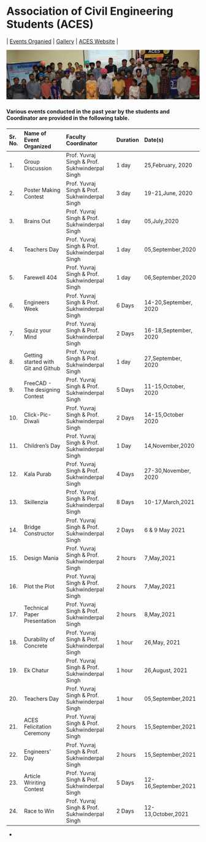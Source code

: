 # Association of Civil Engineering Students (ACES)

| [Events Organied](ACES.md) | [Gallery](gallery.md) | [ACES Website](https://gndecaces.wordpress.com/) |


![aces](Images/aq.jpg)

#### Various events conducted in the past year by the students and Coordinator are provided in the following table.

| Sr. No. | Name of Event Organized             | Faculty Coordinator                            | Duration | Date(s)               |
|:------- |:----------------------------------- |:---------------------------------------------- |:-------- |:--------------------- |
| 1.      | Group Discussion                    | Prof. Yuvraj Singh & Prof. Sukhwinderpal Singh | 1 day    | 25,February, 2020     |
| 2.      | Poster Making Contest               | Prof. Yuvraj Singh & Prof. Sukhwinderpal Singh | 3 day    | 19-21,June, 2020      |
| 3.      | Brains Out                          | Prof. Yuvraj Singh & Prof. Sukhwinderpal Singh | 1 day    | 05,July,2020          |
| 4.      | Teachers Day                        | Prof. Yuvraj Singh & Prof. Sukhwinderpal Singh | 1 day    | 05,September,2020     |
| 5.      | Farewell 404                        | Prof. Yuvraj Singh & Prof. Sukhwinderpal Singh | 1 day    | 06,September,2020     |
| 6.      | Engineers Week                      | Prof. Yuvraj Singh & Prof. Sukhwinderpal Singh | 6 Days   | 14-20,September, 2020 |
| 7.      | Squiz your Mind                     | Prof. Yuvraj Singh & Prof. Sukhwinderpal Singh | 2 Days   | 16-18,September, 2020 |
| 8.      | Getting started with Git and Github | Prof. Yuvraj Singh & Prof. Sukhwinderpal Singh | 1 day    | 27,September, 2020    |
| 9.      | FreeCAD - The designing Contest     | Prof. Yuvraj Singh & Prof. Sukhwinderpal Singh | 5 Days   | 11-15,October, 2020   |
| 10.     | Click-Pic-Diwali                    | Prof. Yuvraj Singh & Prof. Sukhwinderpal Singh | 2 Days   | 14-15,October 2020    |
| 11.     | Children’s Day                      | Prof. Yuvraj Singh & Prof. Sukhwinderpal Singh | 1 Day    | 14,November,2020      |
| 12.     | Kala Purab                          | Prof. Yuvraj Singh & Prof. Sukhwinderpal Singh | 4 Days   | 27-30,November, 2020  |
| 13.     | Skillenzia                          | Prof. Yuvraj Singh & Prof. Sukhwinderpal Singh | 8 Days   | 10-17,March,2021      |
| 14.     | Bridge Constructor                  | Prof. Yuvraj Singh & Prof. Sukhwinderpal Singh | 2 Days   | 6 & 9 May 2021        |
| 15.     | Design Mania                        | Prof. Yuvraj Singh & Prof. Sukhwinderpal Singh | 2 hours  | 7,May,2021            |
| 16.     | Plot the Plot                       | Prof. Yuvraj Singh & Prof. Sukhwinderpal Singh | 2 hours  | 7,May,2021            |
| 17.     | Technical Paper Presentation        | Prof. Yuvraj Singh & Prof. Sukhwinderpal Singh | 2 hours  | 8,May,2021            |
| 18.     | Durability of Concrete              | Prof. Yuvraj Singh & Prof. Sukhwinderpal Singh | 1 hour   | 26,May, 2021          |
| 19.     | Ek Chatur                           | Prof. Yuvraj Singh & Prof. Sukhwinderpal Singh | 1 hour   | 26,August, 2021       |
| 20.     | Teachers Day                        | Prof. Yuvraj Singh & Prof. Sukhwinderpal Singh | 1 hour   | 05,September,2021     |
| 21.      | ACES Felicitation Ceremony| Prof. Yuvraj Singh & Prof. Sukhwinderpal Singh | 2 hours   |  15,September,2021    |
| 22.     | Engineers' Day| Prof. Yuvraj Singh & Prof. Sukhwinderpal Singh | 2 hours  |15,September,2021   |
| 23.     | Article Wririting Contest| Prof. Yuvraj Singh & Prof. Sukhwinderpal Singh | 5 Days    |12-16,September,2021      |
| 24.     | Race to Win| Prof. Yuvraj Singh & Prof. Sukhwinderpal Singh | 2 Days  | 12-13,October,2021   |        

+

